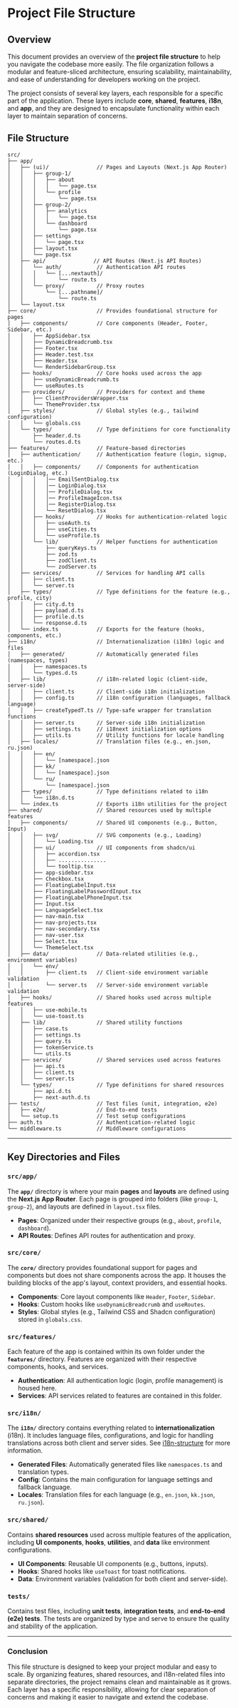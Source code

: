 # Project File Structure

## Overview

This document provides an overview of the **project file structure** to help you navigate the codebase more easily. The file organization follows a modular and feature-sliced architecture, ensuring scalability, maintainability, and ease of understanding for developers working on the project.

The project consists of several key layers, each responsible for a specific part of the application. These layers include **core**, **shared**, **features**, **i18n**, and **app**, and they are designed to encapsulate functionality within each layer to maintain separation of concerns.

## File Structure

```plaintext
src/
├── app/
│   ├── (ui)/               // Pages and Layouts (Next.js App Router)
│   │   ├── group-1/
│   │   │   ├── about
│   │   │   │   └── page.tsx
│   │   │   └── profile
│   │   │       └── page.tsx
│   │   ├── group-2/
│   │   │   ├── analytics
│   │   │   │   └── page.tsx
│   │   │   └── dashboard
│   │   │       └── page.tsx
│   │   ├── settings
│   │   │   └── page.tsx
│   │   ├── layout.tsx
│   │   └── page.tsx
│   ├── api/               // API Routes (Next.js API Routes)
│   │   └── auth/           // Authentication API routes
│   │   │   └── [...nextauth]/
│   │   │       └── route.ts
│   │   └── proxy/          // Proxy routes
│   │       └── [...pathname]/
│   │           └── route.ts
│   └── layout.tsx
├── core/                   // Provides foundational structure for pages
│   ├── components/         // Core components (Header, Footer, Sidebar, etc.)
│   │   ├── AppSidebar.tsx
│   │   ├── DynamicBreadcrumb.tsx
│   │   ├── Footer.tsx
│   │   ├── Header.test.tsx
│   │   ├── Header.tsx
│   │   └── RenderSidebarGroup.tsx
│   ├── hooks/              // Core hooks used across the app
│   │   ├── useDynamicBreadcrumb.ts
│   │   └── useRoutes.ts
│   ├── providers/          // Providers for context and theme
│   │   ├── ClientProvidersWrapper.tsx
│   │   └── ThemeProvider.tsx
│   ├── styles/             // Global styles (e.g., tailwind configuration)
│   │   └── globals.css
│   └── types/              // Type definitions for core functionality
│       ├── header.d.ts
│       └── routes.d.ts
├── features/               // Feature-based directories
│   ├── authentication/     // Authentication feature (login, signup, etc.)
│   │   ├── components/     // Components for authentication (LoginDialog, etc.)
│   │   │   │── EmailSentDialog.tsx
│   │   │   │── LoginDialog.tsx
│   │   │   │── ProfileDialog.tsx
│   │   │   │── ProfileImageIcon.tsx
│   │   │   │── RegisterDialog.tsx
│   │   │   └── ResetDialog.tsx
│   │   ├── hooks/          // Hooks for authentication-related logic
│   │   │   ├── useAuth.ts
│   │   │   ├── useCities.ts
│   │   │   └── useProfile.ts
│   │   └── lib/            // Helper functions for authentication
│   │       ├── queryKeys.ts
│   │       ├── zod.ts
│   │       ├── zodClient.ts
│   │       └── zodServer.ts
│   ├── services/           // Services for handling API calls
│   │   ├── client.ts
│   │   └── server.ts
│   ├── types/              // Type definitions for the feature (e.g., profile, city)
│   │   ├── city.d.ts
│   │   ├── payload.d.ts
│   │   ├── profile.d.ts
│   │   └── response.d.ts
│   └── index.ts            // Exports for the feature (hooks, components, etc.)
├── i18n/                   // Internationalization (i18n) logic and files
│   ├── generated/          // Automatically generated files (namespaces, types)
│   │   ├── namespaces.ts
│   │   └── types.d.ts
│   ├── lib/                // i18n-related logic (client-side, server-side)
│   │   ├── client.ts       // Client-side i18n initialization
│   │   ├── config.ts       // i18n configuration (languages, fallback language)
│   │   ├── createTypedT.ts // Type-safe wrapper for translation functions
│   │   ├── server.ts       // Server-side i18n initialization
│   │   ├── settings.ts     // i18next initialization options
│   │   ├── utils.ts        // Utility functions for locale handling
│   ├── locales/            // Translation files (e.g., en.json, ru.json)
│   │   ├── en/
│   │   │   └── [namespace].json
│   │   ├── kk/
│   │   │   └── [namespace].json
│   │   └── ru/
│   │       └── [namespace].json
│   ├── types/              // Type definitions related to i18n
│   │   └── i18n.d.ts
│   └── index.ts            // Exports i18n utilities for the project
├── shared/                 // Shared resources used by multiple features
│   ├── components/         // Shared UI components (e.g., Button, Input)
│   │   ├── svg/            // SVG components (e.g., Loading)
│   │   │   └── Loading.tsx
│   │   ├── ui/             // UI components from shadcn/ui
│   │   │   ├── accordion.tsx
│   │   │   ├── ............... 
│   │   │   └── tooltip.tsx
│   │   ├── app-sidebar.tsx
│   │   ├── Checkbox.tsx
│   │   ├── FloatingLabelInput.tsx
│   │   ├── FloatingLabelPasswordInput.tsx
│   │   ├── FloatingLabelPhoneInput.tsx
│   │   ├── Input.tsx
│   │   ├── LanguageSelect.tsx
│   │   ├── nav-main.tsx
│   │   ├── nav-projects.tsx
│   │   ├── nav-secondary.tsx
│   │   ├── nav-user.tsx
│   │   ├── Select.tsx
│   │   └── ThemeSelect.tsx
│   ├── data/               // Data-related utilities (e.g., environment variables)
│   │   └── env/
│   │       ├── client.ts   // Client-side environment variable validation
│   │       └── server.ts   // Server-side environment variable validation
│   ├── hooks/              // Shared hooks used across multiple features
│   │   ├── use-mobile.ts
│   │   └── use-toast.ts
│   ├── lib/                // Shared utility functions
│   │   ├── case.ts
│   │   ├── settings.ts
│   │   ├── query.ts
│   │   ├── tokenService.ts
│   │   └── utils.ts
│   ├── services/           // Shared services used across features
│   │   ├── api.ts
│   │   ├── client.ts
│   │   └── server.ts
│   └── types/              // Type definitions for shared resources
│       ├── api.d.ts
│       ├── next-auth.d.ts
├── tests/                  // Test files (unit, integration, e2e)
│   ├── e2e/                // End-to-end tests
│   └── setup.ts            // Test setup configurations
├── auth.ts                 // Authentication-related logic
└── middleware.ts           // Middleware configurations
```

---

## Key Directories and Files

### **`src/app/`**

The **`app/`** directory is where your main **pages** and **layouts** are defined using the **Next.js App Router**. Each page is grouped into folders (like `group-1`, `group-2`), and layouts are defined in `layout.tsx` files.

* **Pages**: Organized under their respective groups (e.g., `about`, `profile`, `dashboard`).
* **API Routes**: Defines API routes for authentication and proxy.

### **`src/core/`**

The **`core/`** directory provides foundational support for pages and components but does not share components across the app. It houses the building blocks of the app's layout, context providers, and essential hooks.

* **Components**: Core layout components like `Header`, `Footer`, `Sidebar`.
* **Hooks**: Custom hooks like `useDynamicBreadcrumb` and `useRoutes`.
* **Styles**: Global styles (e.g., Tailwind CSS and Shadcn configuration) stored in `globals.css`.

### **`src/features/`**

Each feature of the app is contained within its own folder under the **`features/`** directory. Features are organized with their respective components, hooks, and services.

* **Authentication**: All authentication logic (login, profile management) is housed here.
* **Services**: API services related to features are contained in this folder.

### **`src/i18n/`**

The **`i18n/`** directory contains everything related to **internationalization** (i18n). It includes language files, configurations, and logic for handling translations across both client and server sides. See [i18n-structure](./i18n-structure.md) for more information.
* **Generated Files**: Automatically generated files like `namespaces.ts` and translation types.
* **Config**: Contains the main configuration for language settings and fallback language.
* **Locales**: Translation files for each language (e.g., `en.json`, `kk.json`, `ru.json`).

### **`src/shared/`**

Contains **shared resources** used across multiple features of the application, including **UI components**, **hooks**, **utilities**, and **data** like environment configurations.

* **UI Components**: Reusable UI components (e.g., buttons, inputs).
* **Hooks**: Shared hooks like `useToast` for toast notifications.
* **Data**: Environment variables (validation for both client and server-side).

### **`tests/`**

Contains test files, including **unit tests**, **integration tests**, and **end-to-end (e2e) tests**. The tests are organized by type and serve to ensure the quality and stability of the application.

---

### **Conclusion**

This file structure is designed to keep your project modular and easy to scale. By organizing features, shared resources, and i18n-related files into separate directories, the project remains clean and maintainable as it grows. Each layer has a specific responsibility, allowing for clear separation of concerns and making it easier to navigate and extend the codebase.
